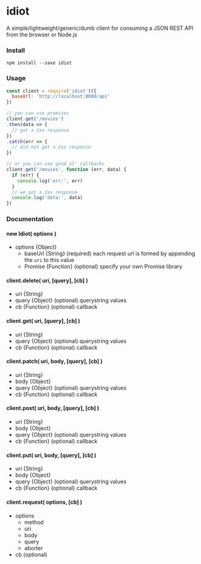 # idiot

A simple/lightweight/generic/dumb client for consuming a JSON REST API from the browser or Node.js

### Install

```
npm install --save idiot
```

### Usage

```js
const client = require('idiot')({
  baseUrl: 'http://localhost:8080/api'
})

// you can use promises
client.get('/movies')
.then(data => {
  // got a 2xx response
})
.catch(err => {
  // did not get a 2xx response
})

// or you can use good ol' callbacks
client.get('/movies', function (err, data) {
  if (err) {
    console.log('err:', err)
  }
  // we got a 2xx response
  console.log('data:', data)
})
```

### Documentation

#### new Idiot( options )
- options {Object}
    - baseUrl {String} (required) each request url is formed by appending the `uri` to this value
    - Promise {Function} (optional) specify your own Promise library

#### client.delete( uri, [query], [cb] )
- uri {String}
- query {Object} (optional) querystring values
- cb {Function} (optional) callback

#### client.get( uri, [query], [cb] )
- uri {String}
- query {Object} (optional) querystring values
- cb {Function} (optional) callback

#### client.patch( uri, body, [query], [cb] )
- uri {String}
- body {Object}
- query {Object} (optional) querystring values
- cb {Function} (optional) callback

#### client.post( uri, body, [query], [cb] )
- uri {String}
- body {Object}
- query {Object} (optional) querystring values
- cb {Function} (optional) callback

#### client.put( uri, body, [query], [cb] )
- uri {String}
- body {Object}
- query {Object} (optional) querystring values
- cb {Function} (optional) callback

#### client.request( options, [cb] )
- options
    - method
    - uri
    - body
    - query
    - aborter
- cb (optional)
